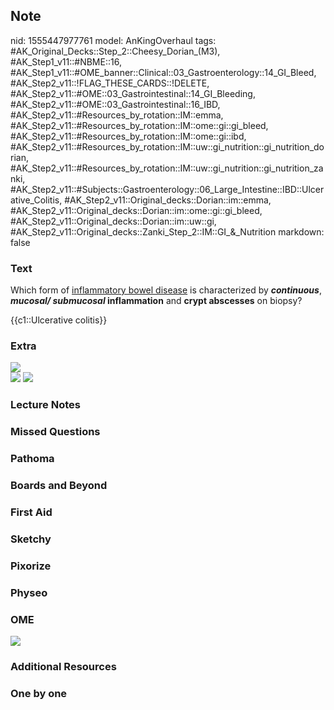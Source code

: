 ## Note
nid: 1555447977761
model: AnKingOverhaul
tags: #AK_Original_Decks::Step_2::Cheesy_Dorian_(M3), #AK_Step1_v11::#NBME::16, #AK_Step1_v11::#OME_banner::Clinical::03_Gastroenterology::14_GI_Bleed, #AK_Step2_v11::!FLAG_THESE_CARDS::!DELETE, #AK_Step2_v11::#OME::03_Gastrointestinal::14_GI_Bleeding, #AK_Step2_v11::#OME::03_Gastrointestinal::16_IBD, #AK_Step2_v11::#Resources_by_rotation::IM::emma, #AK_Step2_v11::#Resources_by_rotation::IM::ome::gi::gi_bleed, #AK_Step2_v11::#Resources_by_rotation::IM::ome::gi::ibd, #AK_Step2_v11::#Resources_by_rotation::IM::uw::gi_nutrition::gi_nutrition_dorian, #AK_Step2_v11::#Resources_by_rotation::IM::uw::gi_nutrition::gi_nutrition_zanki, #AK_Step2_v11::#Subjects::Gastroenterology::06_Large_Intestine::IBD::Ulcerative_Colitis, #AK_Step2_v11::Original_decks::Dorian::im::emma, #AK_Step2_v11::Original_decks::Dorian::im::ome::gi::gi_bleed, #AK_Step2_v11::Original_decks::Dorian::im::uw::gi, #AK_Step2_v11::Original_decks::Zanki_Step_2::IM::GI_&_Nutrition
markdown: false

### Text
Which form of <u>inflammatory bowel disease</u> is characterized by
<i><b>continuous</b></i>, <b><i>mucosal/ submucosal</i>
inflammation</b> and <b>crypt abscesses</b> on biopsy?
<div>
  {{c1::Ulcerative colitis}}
</div>

### Extra
<div><img src="paste-16982030105444353.jpg"></div>
<div>
  <img src="uc.png">
  <div style="display: inline !important;">
    <div style="display: inline !important;">
      <i><img src="paste-2194977396359169.jpg"></i>
    </div>
  </div>
</div>

### Lecture Notes


### Missed Questions


### Pathoma


### Boards and Beyond


### First Aid


### Sketchy


### Pixorize


### Physeo


### OME
<div class="ome-widget">
  <a href=
  "https://onlinemeded.org/spa/gastroenterology/gi-bleed/acquire?ref=anki">
  <img src="_OME_AnkiFlashcards_Lesson_6.png"></a>
</div>

### Additional Resources


### One by one

